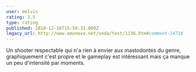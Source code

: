 ```yaml
---
user: melvis
rating: 3.5
type: rating
published: 2010-12-16T15:50:31.000Z
legacy_url: http://www.emunova.net/veda/test/1136.htm#comment-14716
---
```

Un shooter respectable qui n'a rien à envier aux mastodontes du genre, graphiquement c'est propre et le gameplay est intéressant mais ça manque un peu d'intensité par moments.